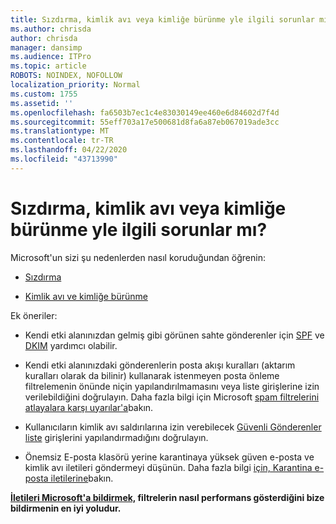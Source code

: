 ```yaml
---
title: Sızdırma, kimlik avı veya kimliğe bürünme yle ilgili sorunlar mı?
ms.author: chrisda
author: chrisda
manager: dansimp
ms.audience: ITPro
ms.topic: article
ROBOTS: NOINDEX, NOFOLLOW
localization_priority: Normal
ms.custom: 1755
ms.assetid: ''
ms.openlocfilehash: fa6503b7ec1c4e83030149ee460e6d84602d7f4d
ms.sourcegitcommit: 55eff703a17e500681d8fa6a87eb067019ade3cc
ms.translationtype: MT
ms.contentlocale: tr-TR
ms.lasthandoff: 04/22/2020
ms.locfileid: "43713990"
---
```

# <a name="issues-with-spoofing-phishing-or-impersonation"></a>Sızdırma, kimlik avı veya kimliğe bürünme yle ilgili sorunlar mı?

Microsoft'un sizi şu nedenlerden nasıl koruduğundan öğrenin:

- [Sızdırma](https://docs.microsoft.com/office365/securitycompliance/anti-spoofing-protection)

- [Kimlik avı ve kimliğe bürünme](https://docs.microsoft.com/office365/securitycompliance/atp-anti-phishing)

Ek öneriler:

- Kendi etki alanınızdan gelmiş gibi görünen sahte gönderenler için [SPF](https://docs.microsoft.com/office365/securitycompliance/set-up-spf-in-office-365-to-help-prevent-spoofing) ve [DKIM](https://docs.microsoft.com/office365/securitycompliance/use-dkim-to-validate-outbound-email) yardımcı olabilir.

- Kendi etki alanınızdaki gönderenlerin posta akışı kuralları (aktarım kuralları olarak da bilinir) kullanarak istenmeyen posta önleme filtrelemenin önünde niçin yapılandırılmamasını veya liste girişlerine izin verilebildiğini doğrulayın. Daha fazla bilgi için Microsoft [spam filtrelerini atlayalara karşı uyarılar'a](https://docs.microsoft.com/exchange/troubleshoot/antispam/cautions-against-bypassing-spam-filters)bakın.

- Kullanıcıların kimlik avı saldırılarına izin verebilecek [Güvenli Gönderenler liste](https://support.office.com/article/BE1BAEA0-BEAB-4A30-B968-9004332336CE) girişlerini yapılandırmadığını doğrulayın.

- Önemsiz E-posta klasörü yerine karantinaya yüksek güven e-posta ve kimlik avı iletileri göndermeyi düşünün. Daha fazla bilgi [için, Karantina e-posta iletilerine](https://docs.microsoft.com/office365/securitycompliance/quarantine-email-messages)bakın.

**[İletileri Microsoft'a bildirmek,](https://support.office.com/article/b5caa9f1-cdf3-4443-af8c-ff724ea719d2) filtrelerin nasıl performans gösterdiğini bize bildirmenin en iyi yoludur.**
